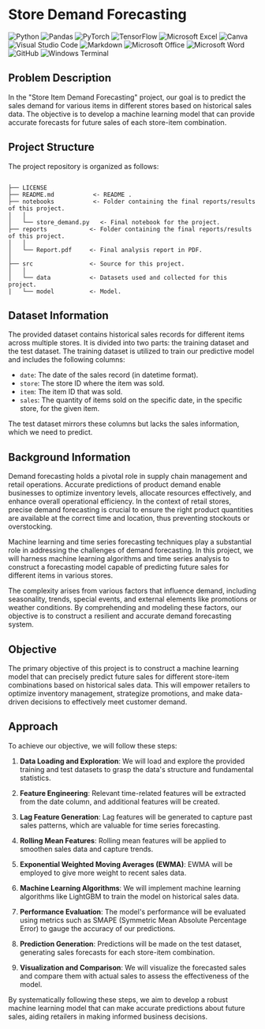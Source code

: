 # Store Demand Forecasting



![Python](https://img.shields.io/badge/Python-3776AB.svg?style=for-the-badge&logo=Python&logoColor=white)
![Pandas](https://img.shields.io/badge/pandas-%23150458.svg?style=for-the-badge&logo=pandas&logoColor=white)
![PyTorch](https://img.shields.io/badge/PyTorch-%23EE4C2C.svg?style=for-the-badge&logo=PyTorch&logoColor=white)
![TensorFlow](https://img.shields.io/badge/TensorFlow-%23FF6F00.svg?style=for-the-badge&logo=TensorFlow&logoColor=white)
![Microsoft Excel](https://img.shields.io/badge/Microsoft_Excel-217346?style=for-the-badge&logo=microsoft-excel&logoColor=white)
![Canva](https://img.shields.io/badge/Canva-%2300C4CC.svg?style=for-the-badge&logo=Canva&logoColor=white)
![Visual Studio Code](https://img.shields.io/badge/Visual%20Studio%20Code-0078d7.svg?style=for-the-badge&logo=visual-studio-code&logoColor=white)
![Markdown](https://img.shields.io/badge/markdown-%23000000.svg?style=for-the-badge&logo=markdown&logoColor=white)
![Microsoft Office](https://img.shields.io/badge/Microsoft_Office-D83B01?style=for-the-badge&logo=microsoft-office&logoColor=white)
![Microsoft Word](https://img.shields.io/badge/Microsoft_Word-2B579A?style=for-the-badge&logo=microsoft-word&logoColor=white)
![GitHub](https://img.shields.io/badge/github-%23121011.svg?style=for-the-badge&logo=github&logoColor=white)
![Windows Terminal](https://img.shields.io/badge/Windows%20Terminal-%234D4D4D.svg?style=for-the-badge&logo=windows-terminal&logoColor=white)
## Problem Description

In the "Store Item Demand Forecasting" project, our goal is to predict the sales demand for various items in different stores based on historical sales data. The objective is to develop a machine learning model that can provide accurate forecasts for future sales of each store-item combination.
## Project Structure

The project repository is organized as follows:

```

├── LICENSE
├── README.md           <- README .
├── notebooks           <- Folder containing the final reports/results of this project.
│   │
│   └── store_demand.py   <- Final notebook for the project.
├── reports            <- Folder containing the final reports/results of this project.
│   │
│   └── Report.pdf     <- Final analysis report in PDF.
│   
├── src                <- Source for this project.
│   │
│   └── data           <- Datasets used and collected for this project.
|   └── model          <- Model.

```

## Dataset Information

The provided dataset contains historical sales records for different items across multiple stores. It is divided into two parts: the training dataset and the test dataset. The training dataset is utilized to train our predictive model and includes the following columns:

- `date`: The date of the sales record (in datetime format).
- `store`: The store ID where the item was sold.
- `item`: The item ID that was sold.
- `sales`: The quantity of items sold on the specific date, in the specific store, for the given item.

The test dataset mirrors these columns but lacks the sales information, which we need to predict.

## Background Information

Demand forecasting holds a pivotal role in supply chain management and retail operations. Accurate predictions of product demand enable businesses to optimize inventory levels, allocate resources effectively, and enhance overall operational efficiency. In the context of retail stores, precise demand forecasting is crucial to ensure the right product quantities are available at the correct time and location, thus preventing stockouts or overstocking.

Machine learning and time series forecasting techniques play a substantial role in addressing the challenges of demand forecasting. In this project, we will harness machine learning algorithms and time series analysis to construct a forecasting model capable of predicting future sales for different items in various stores.

The complexity arises from various factors that influence demand, including seasonality, trends, special events, and external elements like promotions or weather conditions. By comprehending and modeling these factors, our objective is to construct a resilient and accurate demand forecasting system.

## Objective

The primary objective of this project is to construct a machine learning model that can precisely predict future sales for different store-item combinations based on historical sales data. This will empower retailers to optimize inventory management, strategize promotions, and make data-driven decisions to effectively meet customer demand.

## Approach

To achieve our objective, we will follow these steps:

1. **Data Loading and Exploration**: We will load and explore the provided training and test datasets to grasp the data's structure and fundamental statistics.

2. **Feature Engineering**: Relevant time-related features will be extracted from the date column, and additional features will be created.

3. **Lag Feature Generation**: Lag features will be generated to capture past sales patterns, which are valuable for time series forecasting.

4. **Rolling Mean Features**: Rolling mean features will be applied to smoothen sales data and capture trends.

5. **Exponential Weighted Moving Averages (EWMA)**: EWMA will be employed to give more weight to recent sales data.

6. **Machine Learning Algorithms**: We will implement machine learning algorithms like LightGBM to train the model on historical sales data.

7. **Performance Evaluation**: The model's performance will be evaluated using metrics such as SMAPE (Symmetric Mean Absolute Percentage Error) to gauge the accuracy of our predictions.

8. **Prediction Generation**: Predictions will be made on the test dataset, generating sales forecasts for each store-item combination.

9. **Visualization and Comparison**: We will visualize the forecasted sales and compare them with actual sales to assess the effectiveness of the model.

By systematically following these steps, we aim to develop a robust machine learning model that can make accurate predictions about future sales, aiding retailers in making informed business decisions.



